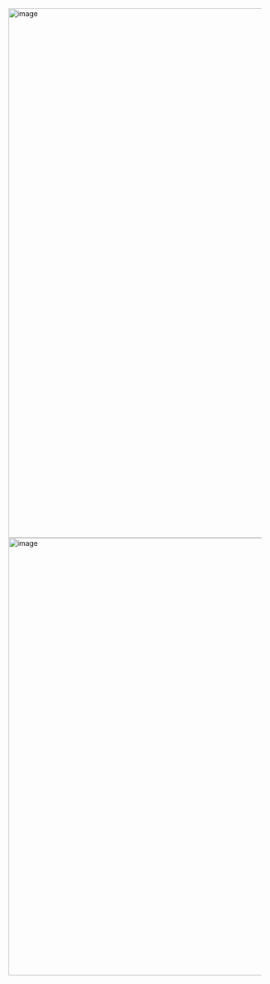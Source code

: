 <img width="1054" alt="image" src="https://github.com/user-attachments/assets/80b123e2-15dc-45a1-a5dd-7e13e9a43743" />
<img width="871" alt="image" src="https://github.com/user-attachments/assets/69fd67ba-ace2-4b00-91eb-1cf9eda21ddf" />
